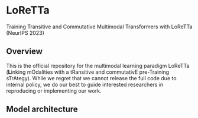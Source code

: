 # LoReTTa
Training Transitive and Commutative Multimodal Transformers with LoReTTa (NeurIPS 2023)

## Overview

This is the official repository for the multimodal learning paradigm LoReTTa ($\textbf{L}$inking mOdalities with a tRansitive and commutativE pre-Training sTrAtegy). While we regret that we cannot release the full code due to internal policy, we do our best to guide interested researchers in reproducing or implementing our work.

## Model architecture

